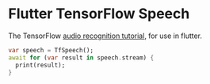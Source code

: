 # Flutter TensorFlow Speech


The TensorFlow [audio recognition tutorial](https://github.com/tensorflow/docs/blob/master/site/en/r1/tutorials/sequences/audio_recognition.md), for use in flutter.

```dart
var speech = TfSpeech();
await for (var result in speech.stream) {
  print(result);
}
```